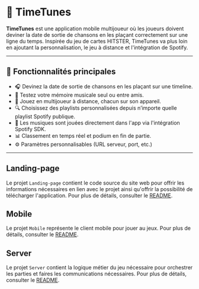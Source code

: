 # 🎵 TimeTunes

**TimeTunes** est une application mobile multijoueur où les joueurs doivent deviner la date de sortie de chansons en les plaçant correctement sur une ligne du temps. Inspirée du jeu de cartes HITSTER, TimeTunes va plus loin en ajoutant la personnalisation, le jeu à distance et l'intégration de Spotify.

---

## 🚀 Fonctionnalités principales

- 🎧 Devinez la date de sortie de chansons en les plaçant sur une timeline.
- 🧠 Testez votre mémoire musicale seul ou entre amis.
- 📱 Jouez en multijoueur à distance, chacun sur son appareil.
- 🔍 Choisissez des playlists personnalisées depuis n’importe quelle playlist Spotify publique.
- 🔄 Les musiques sont jouées directement dans l'app via l'intégration Spotify SDK.
- 📊 Classement en temps réel et podium en fin de partie.
- ⚙️ Paramètres personnalisables (URL serveur, port, etc.)

---

## Landing-page
Le projet `Landing-page` contient le code source du site web pour offrir les informations nécessaires en lien avec le projet ainsi qu'offrir la possibilité de télécharger l'application. Pour plus de détails, consulter le [README](./landing-page/README.md).
## Mobile
Le projet `Mobile` représente le client mobile pour jouer au jeux. Pour plus de détails, consulter le [README](./mobile/README.md).
## Server
Le projet `Server` contient la logique métier du jeu nécessaire pour orchestrer les parties et faires les communications nécessaires. Pour plus de détails, consulter le [README](./server/README.md).